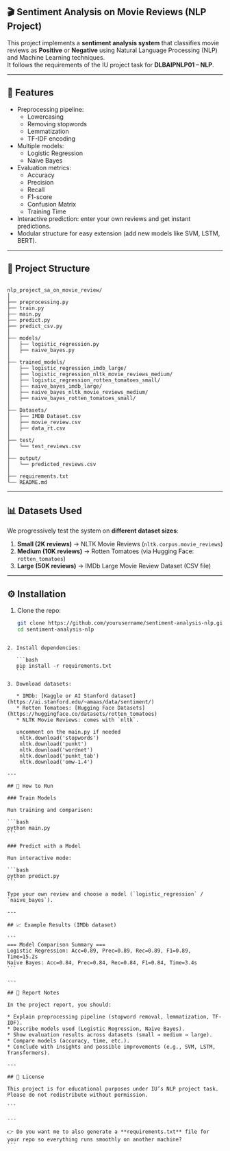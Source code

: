 ## 🎬 Sentiment Analysis on Movie Reviews (NLP Project)

This project implements a **sentiment analysis system** that classifies movie reviews as **Positive** or **Negative** using Natural Language Processing (NLP) and Machine Learning techniques.  
It follows the requirements of the IU project task for **DLBAIPNLP01 – NLP**.

---

## 🚀 Features
- Preprocessing pipeline:
  - Lowercasing
  - Removing stopwords
  - Lemmatization
  - TF-IDF encoding
- Multiple models:
  - Logistic Regression
  - Naive Bayes
- Evaluation metrics:
  - Accuracy
  - Precision
  - Recall
  - F1-score
  - Confusion Matrix
  - Training Time
- Interactive prediction: enter your own reviews and get instant predictions.
- Modular structure for easy extension (add new models like SVM, LSTM, BERT).

---

## 📂 Project Structure
```

nlp_project_sa_on_movie_review/
│
├── preprocessing.py
├── train.py
├── main.py
├── predict.py
├── predict_csv.py
│
├── models/
│   ├── logistic_regression.py
│   ├── naive_bayes.py
│
├── trained_models/
│   ├── logistic_regression_imdb_large/
│   ├── logistic_regression_nltk_movie_reviews_medium/
│   ├── logistic_regression_rotten_tomatoes_small/
│   ├── naive_bayes_imdb_large/
│   ├── naive_bayes_nltk_movie_reviews_medium/
│   ├── naive_bayes_rotten_tomatoes_small/
│
├── Datasets/
│   ├── IMDB Dataset.csv
│   ├── movie_review.csv
│   ├── data_rt.csv
│
├── test/
│   └── test_reviews.csv
│
├── output/
│   └── predicted_reviews.csv
│
├── requirements.txt
└── README.md

````

---

## 📊 Datasets Used
We progressively test the system on **different dataset sizes**:

1. **Small (2K reviews)** → NLTK Movie Reviews (`nltk.corpus.movie_reviews`)  
2. **Medium (10K reviews)** → Rotten Tomatoes (via Hugging Face: `rotten_tomatoes`)  
3. **Large (50K reviews)** → IMDb Large Movie Review Dataset (CSV file)  

---

## ⚙️ Installation

1. Clone the repo:
   ```bash
   git clone https://github.com/yourusername/sentiment-analysis-nlp.git
   cd sentiment-analysis-nlp
````

2. Install dependencies:

   ```bash
   pip install -r requirements.txt
   ```

3. Download datasets:

   * IMDb: [Kaggle or AI Stanford dataset](https://ai.stanford.edu/~amaas/data/sentiment/)
   * Rotten Tomatoes: [Hugging Face Datasets](https://huggingface.co/datasets/rotten_tomatoes)
   * NLTK Movie Reviews: comes with `nltk`.

   uncomment on the main.py if needed
    nltk.download('stopwords')
    nltk.download('punkt')
    nltk.download('wordnet')
    nltk.download('punkt_tab')
    nltk.download('omw-1.4')

---

## 🏃 How to Run

### Train Models

Run training and comparison:

```bash
python main.py
```

### Predict with a Model

Run interactive mode:

```bash
python predict.py
```

Type your own review and choose a model (`logistic_regression` / `naive_bayes`).

---

## 📈 Example Results (IMDb dataset)

```
=== Model Comparison Summary ===
Logistic Regression: Acc=0.89, Prec=0.89, Rec=0.89, F1=0.89, Time=15.2s
Naive Bayes: Acc=0.84, Prec=0.84, Rec=0.84, F1=0.84, Time=3.4s
```

---

## 📝 Report Notes

In the project report, you should:

* Explain preprocessing pipeline (stopword removal, lemmatization, TF-IDF).
* Describe models used (Logistic Regression, Naive Bayes).
* Show evaluation results across datasets (small → medium → large).
* Compare models (accuracy, time, etc.).
* Conclude with insights and possible improvements (e.g., SVM, LSTM, Transformers).

---

## 📜 License

This project is for educational purposes under IU’s NLP project task. Please do not redistribute without permission.

```

---

👉 Do you want me to also generate a **requirements.txt** file for your repo so everything runs smoothly on another machine?
```
